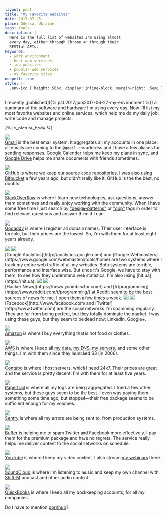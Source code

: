 ```yaml
---
layout: post
title: "My Favorite Websites"
date: 2017-07-25
place: Odessa, Ukraine
tags: tools
description: |
  Here is the full list of websites I'm using almost
  every day, either through Chrome or through their
  RESTful APIs.
keywords:
  - work environment
  - best web services
  - top websites
  - popular web services
  - my favorite sites
nospell: true
style: |-
  .env-ico { height: 56px; display: inline-block; margin-right: .5em; }
---
```


I recently [published]({% pst 2017/jun/2017-06-27-my-environment %})
a summary of the software and hardware I'm using every day. Now I'll
list my most favorite websites and online services, which help me do my
daily job: write code and manage projects.

<!--more-->

{% jb_picture_body %}

<img src="/images/2017/07/sites-gmail.jpg" class="env-ico"/><br/>
[Gmail](https://www.gmail.com)
is the best email system. It aggregates all my accounts
in one place: all emails are coming to the `@gmail.com` address
and I have a few aliases for sending responses.
[Google Calendar](https://calendar.google.com) helps me keep my plans in sync,
and [Google Drive](https://drive.google.com/drive/my-drive) helps me
share documents with friends sometimes.

<img src="/images/2017/07/sites-github.jpg" class="env-ico"/><br/>
[GitHub](https://github.com/yegor256)
is where we keep our source code repositories. I was also using
[Bitbucket](https://bitbucket.com)
a few years ago, but didn't really like it.
GitHub is the the best, no doubts.

<img src="/images/2017/07/sites-stackoverflow.jpg" class="env-ico"/><br/>
[StackOverflow](http://stackoverflow.com/users/187141/yegor256)
is where I learn new technologies, ask questions, answer them sometimes
and really enjoy working with the community. When I have some free time
I just search by
["design-patterns"](https://stackoverflow.com/questions/tagged/design-patterns) or
["oop"](https://stackoverflow.com/questions/tagged/oop)
tags in order to find relevant questions and answer them if I can.

<img src="/images/2017/07/sites-godaddy.jpg" class="env-ico"/><br/>
[Godaddy](http://www.godaddy.com) is where I register all domain
names. Their user interface is terrible, but their
prices are the lowest. So, I'm with them for at least eight years already.

<img src="/images/2017/07/sites-google-analytics.jpg" class="env-ico"/>
<img src="/images/2017/07/sites-google-webmasters.jpg" class="env-ico"/><br/>
[Google Analytics](http://analytics.google.com)
and [Google Webmasters](https://www.google.com/webmasters/tools/home)
are two systems where I track
my entire web traffic of all my websites. Both systems are terrible, performance
and interface wise. But since it's Google, we have to stay with them,
to see how they understand web statistics. I'm also using
[hit.ua](https://hit.ua).

<img src="/images/2017/07/sites-hacker-news.jpg" class="env-ico"/>
<img src="/images/2017/07/sites-reddit.jpg" class="env-ico"/><br/>
[Hacker News](https://news.ycombinator.com/)
and [/r/programming](https://www.reddit.com/r/programming/) at Reddit
seem to be the best sources of news for me. I open them a few times a week.

<img src="/images/2017/07/sites-facebook.jpg" class="env-ico"/>
<img src="/images/2017/07/sites-twitter.jpg" class="env-ico"/><br/>
[Facebook](http://www.facebook.com)
and [Twitter](http://www.twitter.com)
are the social networks I'm spamming regularly. They are far from being
perfect, but they totally dominate the market.
I was using these guys, but they seem to be dead now:
LinkedIn, Google+.

<img src="/images/2017/07/sites-amazon.jpg" class="env-ico"/><br/>
[Amazon](http://amzn.to/2ufwBbw)
is where I buy everything that is not food or clothes.

<img src="/images/2017/07/sites-aws.jpg" class="env-ico"/><br/>
[AWS](https://aws.amazon.com/)
is where I keep all
[my data](https://aws.amazon.com/s3/),
[my DNS](https://aws.amazon.com/route53/),
[my servers](https://aws.amazon.com/ec2/),
and some other things. I'm with them since they
launched S3 (in 2006).

<img src="/images/2017/07/sites-contabo.jpg" class="env-ico"/><br/>
[Contabo](https://contabo.com/)
is where I host servers, which I need 24x7. Their prices are great
and the service is pretty decent. I'm with them for at least five years.

<img src="/images/2017/07/sites-papertrail.jpg" class="env-ico"/><br/>
[Papertrail](https://papertrailapp.com/?thank=9e5dc6)
is where all my logs are being aggregated. I tried a few other
systems, but these guys seem to be the best. I even was paying them something
some time ago, but stopped&mdash;their free package seems to be sufficient
enough for my volumes.

<img src="/images/2017/07/sites-sentry.jpg" class="env-ico"/><br/>
[Sentry](https://www.sentry.io)
is where all my errors are being sent to, from production systems.

<img src="/images/2017/07/sites-buffer.jpg" class="env-ico"/><br/>
[Buffer](https://www.buffer.com)
is helping me to spam Twitter and Facebook more effectively. I pay
them for the premium package and have no regrets. The service really
helps me deliver content to the social networks on schedule.

<img src="/images/2017/07/sites-youtube.jpg" class="env-ico"/><br/>
[YouTube](http://www.youtube.com)
is where I keep my video content. I also stream
[my webinars](/webinars.html) there.

<img src="/images/2017/07/sites-soundcloud.jpg" class="env-ico"/><br/>
[SoundCloud](http://www.soundcloud.com)
is where I'm listening to music and keep my own channel with
[Shift-M](/shift-m.html) podcast and other audio content.

<img src="/images/2017/07/sites-quickbooks.jpg" class="env-ico"/><br/>
[QuickBooks](https://qdc.qbo.intuit.com/qbo30/login)
is where I keep all my bookkeeping accounts, for all my companies.

Do I have to mention [pornhub](https://www.pornhub.com/)?
